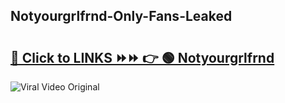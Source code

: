 
 ## Notyourgrlfrnd-Only-Fans-Leaked

# <h2><a href="https://clipsfans.com/Notyourgrlfrnd&ref=git">🔗 Click to LINKS ⏩⏩ 👉 🟢 Notyourgrlfrnd </a></h2>

<a href="https://clipsfans.com/Notyourgrlfrnd&ref=git" rel="nofollow" data-target="animated-image.originalLink"><img src="https://i.ibb.co.com/xMMVF88/686577567.gif" alt="Viral Video Original" style="max-width: 100%; display: inline-block;" data-target="animated-image.originalImage"></a>
